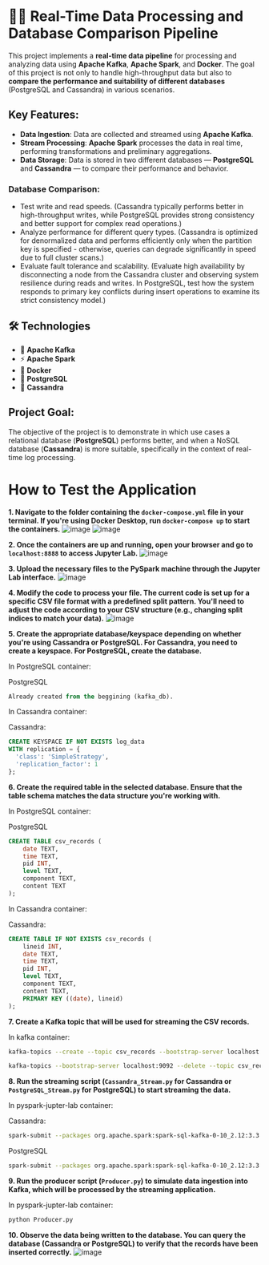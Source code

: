 # 🔄💾 Real-Time Data Processing and Database Comparison Pipeline

This project implements a **real-time data pipeline** for processing and analyzing data using **Apache Kafka**, **Apache Spark**, and **Docker**. The goal of this project is not only to handle high-throughput data but also to **compare the performance and suitability of different databases** (PostgreSQL and Cassandra) in various scenarios.

## Key Features:
- **Data Ingestion**: Data are collected and streamed using **Apache Kafka**.
- **Stream Processing**: **Apache Spark** processes the data in real time, performing transformations and preliminary aggregations.
- **Data Storage**: Data is stored in two different databases — **PostgreSQL** and **Cassandra** — to compare their performance and behavior.

### Database Comparison: 
- Test write and read speeds. (Cassandra typically performs better in high-throughput writes, while PostgreSQL provides strong consistency and better support for complex read operations.)
- Analyze performance for different query types. (Cassandra is optimized for denormalized data and performs efficiently only when the partition key is specified - otherwise, queries can degrade significantly in speed due to full cluster scans.)
- Evaluate fault tolerance and scalability. (Evaluate high availability by disconnecting a node from the Cassandra cluster and observing system resilience during reads and writes. In PostgreSQL, test how the system responds to primary key conflicts during insert operations to examine its strict consistency model.)

## 🛠️ Technologies

- 📨 **Apache Kafka**
- ⚡ **Apache Spark**
- 🐳 **Docker**
- 🐘 **PostgreSQL**
- 🍃 **Cassandra**


## Project Goal:
The objective of the project is to demonstrate in which use cases a relational database (**PostgreSQL**) performs better, and when a NoSQL database (**Cassandra**) is more suitable, specifically in the context of real-time log processing.

# How to Test the Application

**1. Navigate to the folder containing the `docker-compose.yml` file in your terminal. If you're using Docker Desktop, run `docker-compose up` to start the containers.**
![image](https://github.com/user-attachments/assets/51d48300-c1ac-496d-8f0d-0cf401bfab2c)
![image](https://github.com/user-attachments/assets/fae128d7-0c0b-4e0e-b73c-e1229d25cebd)

**2. Once the containers are up and running, open your browser and go to `localhost:8888` to access Jupyter Lab.**
![image](https://github.com/user-attachments/assets/dec8202c-a5ec-4f96-81ec-e95c1a776945)

**3. Upload the necessary files to the PySpark machine through the Jupyter Lab interface.**
![image](https://github.com/user-attachments/assets/573f01e0-9757-4bfa-b75d-d49b413dc888)

**4. Modify the code to process your file. The current code is set up for a specific CSV file format with a predefined split pattern. You'll need to adjust the code according to your CSV structure (e.g., changing split indices to match your data).**
![image](https://github.com/user-attachments/assets/75ecc911-ce73-46e8-b0a3-5620ab62706a)


**5. Create the appropriate database/keyspace depending on whether you're using Cassandra or PostgreSQL. For Cassandra, you need to create a keyspace. For PostgreSQL, create the database.**

In PostgreSQL container:

PostgreSQL
```sql
Already created from the beggining (kafka_db).

```
In Cassandra container:

Cassandra:
```sql
CREATE KEYSPACE IF NOT EXISTS log_data
WITH replication = {
  'class': 'SimpleStrategy',
  'replication_factor': 1
};
```
**6. Create the required table in the selected database. Ensure that the table schema matches the data structure you're working with.**

In PostgreSQL container:

PostgreSQL
```sql
CREATE TABLE csv_records (
    date TEXT,
    time TEXT,
    pid INT,
    level TEXT,
    component TEXT,
    content TEXT
);
```
In Cassandra container:

Cassandra:
```sql
CREATE TABLE IF NOT EXISTS csv_records (
    lineid INT,
    date TEXT,
    time TEXT,
    pid INT,
    level TEXT,
    component TEXT,
    content TEXT,
    PRIMARY KEY ((date), lineid)
);
```
**7. Create a Kafka topic that will be used for streaming the CSV records.**

In kafka container:

```bash
kafka-topics --create --topic csv_records --bootstrap-server localhost:9092 --partitions 1 --replication-factor 1

kafka-topics --bootstrap-server localhost:9092 --delete --topic csv_records
```

**8. Run the streaming script (`Cassandra_Stream.py` for Cassandra or `PostgreSQL_Stream.py` for PostgreSQL) to start streaming the data.**

In pyspark-jupter-lab container:

Cassandra:
```bash
spark-submit --packages org.apache.spark:spark-sql-kafka-0-10_2.12:3.3.0,com.datastax.spark:spark-cassandra-connector_2.12:3.0.0 Cassandra_stream.py
```
PostgreSQL
```bash
spark-submit --packages org.apache.spark:spark-sql-kafka-0-10_2.12:3.3.0,com.datastax.spark:spark-cassandra-connector_2.12:3.0.0,org.postgresql:postgresql:42.7.4 PostgreSQL_stream.py
```
**9. Run the producer script (`Producer.py`) to simulate data ingestion into Kafka, which will be processed by the streaming application.**

In pyspark-jupter-lab container:

```bash
python Producer.py
```
**10. Observe the data being written to the database. You can query the database (Cassandra or PostgreSQL) to verify that the records have been inserted correctly.**
![image](https://github.com/user-attachments/assets/ba8dff7c-0354-46d5-9020-2c2b3a10c9c5)
